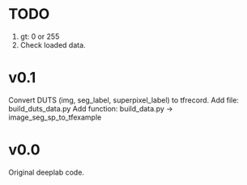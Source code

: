 # TODO
1. gt: 0 or 255
2. Check loaded data.

# v0.1
Convert DUTS (img, seg_label, superpixel_label) to tfrecord.
    Add file: build_duts_data.py
    Add function: build_data.py -> image_seg_sp_to_tfexample

# v0.0
Original deeplab code.